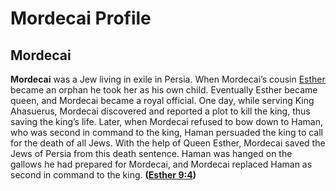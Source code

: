 # Mordecai Profile

## Mordecai

**Mordecai** was a Jew living in exile in Persia. When Mordecai’s cousin [Esther](https://www.esv.org/Esther+1%3A1%E2%80%9310%3A3/) became an orphan he took her as his own child. Eventually Esther became queen, and Mordecai became a royal official. One day, while serving King Ahasuerus, Mordecai discovered and reported a plot to kill the king, thus saving the king’s life. Later, when Mordecai refused to bow down to Haman, who was second in command to the king, Haman persuaded the king to call for the death of all Jews. With the help of Queen Esther, Mordecai saved the Jews of Persia from this death sentence. Haman was hanged on the gallows he had prepared for Mordecai, and Mordecai replaced Haman as second in command to the king. **([Esther 9:4](https://www.esv.org/Esther+9%3A4/))**

